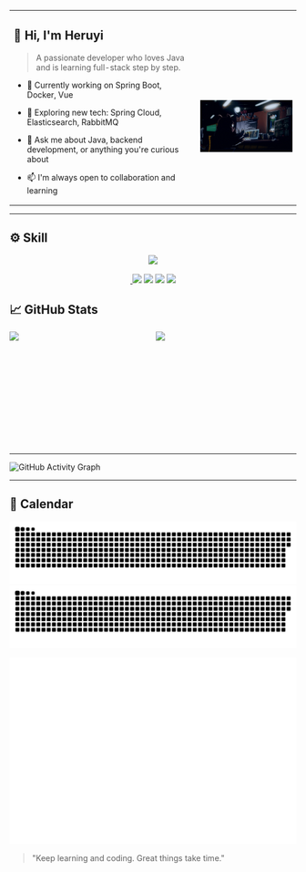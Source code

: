 <table border="0">
  <tr>
    <td>

## 👋 Hi, I'm Heruyi

> A passionate developer who loves Java and is learning full-stack step by step.

- 🔭 Currently working on Spring Boot, Docker, Vue  
- 🌱 Exploring new tech: Spring Cloud, Elasticsearch, RabbitMQ  
- 💬 Ask me about Java, backend development, or anything you're curious about  
- 📫 I'm always open to collaboration and learning

    </td>
    <td>

<br/><br/> <br/><br/> 
<img src="https://github.com/He-ry/He-ry/blob/main/gif/keyword.gif" width="360" />

  </tr>
</table>




---

## ⚙️ Skill
<p align="center">
<img src="https://skillicons.dev/icons?i=spring,mysql,redis,vue,elasticsearch,linux,docker,git,java,python,vim,idea,pycharm" />
</p>
<p align="center">
<a href="https://blog.csdn.net/qq_52227892">
    <img src="https://img.shields.io/badge/CSDN Page View-112K-E65A65.svg" alt="" title="原首的csdn" />
</a>
<img src="https://komarev.com/ghpvc/?username=He-ry&abbreviated=true&color=red" />
<a href="https://github.com/He-ry"><img src="https://img.shields.io/badge/GitHub-Hery-black?logo=github" /></a>
<a href="https://blog.csdn.net/qq_52227892"><img src="https://img.shields.io/badge/CSDN-原首-red" /></a>
<img href="mailto:508816739@qq.com" src="https://img.shields.io/badge/508816739@qq.com-0A74DA?logo=qq&logoColor=white" />
</p>

## 📈 GitHub Stats

<div style="display: flex; width: 100%; gap: 10px; align-items: stretch; justify-content: center;">
  <img src="https://github-readme-stats.vercel.app/api?username=He-ry&show_icons=true&theme=default&cache_seconds=1"
       style="flex: 1; height: 200px; object-fit: contain;" />
  <img src="https://github-readme-stats.vercel.app/api/top-langs/?username=He-ry&layout=compact&theme=default&cache_seconds=1"
       style="flex: 1; height: 200px; object-fit: contain;" />
</div>





---

![GitHub Activity Graph](https://github-readme-activity-graph.vercel.app/graph?username=He-ry&theme=github-compact&area=true)

---

## 🐍 Calendar

![GitHub Snake Light](https://github.com/He-ry/He-ry/blob/output/github-contribution-grid-snake.svg#gh-light-mode-only)
![GitHub Snake Dark](https://github.com/He-ry/He-ry/blob/output/github-contribution-grid-snake-dark.svg#gh-dark-mode-only)


![Full Year Calendar](https://github.com/He-ry/He-ry/blob/main/dist/metrics.plugin.isocalendar.fullyear.svg)

> "Keep learning and coding. Great things take time."

